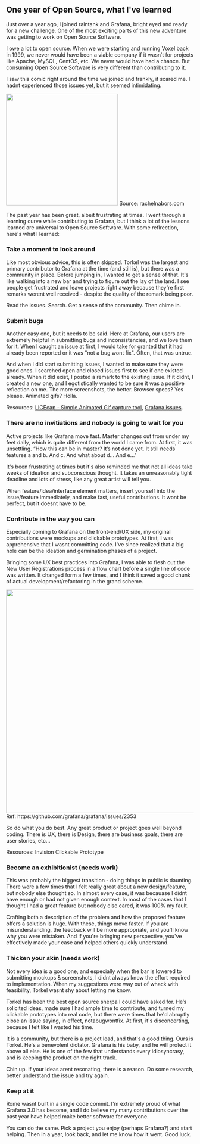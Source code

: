## One year of Open Source, what I've learned

Just over a year ago, I joined raintank and Grafana, bright eyed and ready for a new challenge. One of the most exciting parts of this new adventure was getting to work on Open Source Software. 

I owe a lot to open source. When we were starting and running Voxel back in 1999, we never would have been a viable company if it wasn’t for projects like Apache, MySQL, CentOS, etc. We never would have had a chance.  But consuming Open Source Software is very different than contributing to it.

I saw this comic right around the time we joined and frankly, it scared me. I hadnt experienced those issues yet, but it seemed intimidating.

<img src="http://media.rachelnabors.com/wp-content/uploads/2012/04/github_web1.png" height=300> 
Source: rachelnabors.com

The past year has been great, albeit frustrating at times. I went through a learning curve while contributing to Grafana, but I think a lot of the lessons learned are universal to Open Source Software. With some reflrection, here's what I learned:


### Take a moment to look around
Like most obvious advice, this is often skipped. Torkel was the largest and primary contributor to Grafana at the time (and still is), but there was a community in place. Before jumping in, I wanted to get a sense of that. It's like walking into a new bar and trying to figure out the lay of the land. I see people get frustrated and leave projects right away because they're first remarks werent well received - despite the quality of the remark being poor. 

Read the issues. Search. Get a sense of the community. Then chime in.


### Submit bugs
Another easy one, but it needs to be said. Here at Grafana, our users are extremely helpful in submitting bugs and inconsistencies, and we love them for it. When I caught an issue at first, I would take for granted that it had already been reported or it was "not a bug wont fix". Often, that was untrue.

And when I did start submitting issues, I wanted to make sure they were good ones. I searched open and closed issues first to see if one existed already. When it did exist, I posted a remark to the existing issue. If it didnt, I created a new one, and I egotistically wanted to be sure it was a positive reflection on me. The more screenshots, the better. Browser specs? Yes please. Animated gifs? Holla. 

Resources: [LICEcap - Simple Animated Gif capture tool](http://www.cockos.com/licecap/), [Grafana issues](https://github.com/grafana/grafana/issues). 

### There are no invitiations and nobody is going to wait for you
Active projects like Grafana move fast. Master changes out from under my feet daily, which is quite different from the world I came from. At first, it was unsettling. “How this can be in master? It’s not done yet. It still needs features a and b. And c. And what about d... And e..."

It's been frustrating at times but it's also reminded me that not all ideas take weeks of ideation and subconscious thought. It takes an unreasonably tight deadline and lots of stress, like any great artist will tell you. 

When feature/idea/interface element matters, insert yourself into the issue/feature immediately, and make fast, useful contributions.  It wont be perfect, but it doesnt have to be. 


### Contribute in the way you can
Especially coming to Grafana on the front-end/UX side, my original contributions were mockups and clickable prototypes. At first, I was apprehensive that I wasnt committing code. I've since realized that a big hole can be the ideation and germination phases of a project. 

Bringing some UX best practices into Grafana, I was able to flesh out the New User Registrations process in a flow chart before a single line of code was written. It changed form a few times, and I think it saved a good chunk of actual development/refactoring in the grand scheme. 

<img src="https://cloud.githubusercontent.com/assets/2886187/8711106/0fe72a64-2b1d-11e5-9acd-781b059e8d77.png" width=600>
Ref: https://github.com/grafana/grafana/issues/2353

So do what you do best. Any great product or project goes well beyond coding. There is UX, there is Design, there are business goals, there are user stories, etc...  

Resources: Invision Clickable Prototype


### Become an exhibitionist (needs work)
This was probably the biggest transition - doing things in public is daunting. There were a few times that I felt really great about a new design/feature, but nobody else thought so. In almost every case, it was becauase I didnt have enough or had not given enough context. In most of the cases that I thought I had a great feature but nobody else cared, it was 100% my fault. 

Crafting both a description of the problem and how the proposed feature offers a solution is huge. With these, things move faster. If you are misunderstanding, the feedback will be more appropriate, and you'll know why you were mistaken. And if you're bringing new perspective, you've effectively made your case and helped others quickly understand. 


### Thicken your skin  (needs work)
Not every idea is a good one, and especially when the bar is lowered to submitting mockups & screenshots, I didnt always know the effort required to implementation. When my suggestions were way out of whack with feasibility, Torkel wasnt shy about letting me know. 

Torkel has been the best open source sherpa I could have asked for. He’s solicited ideas, made sure I had ample time to contribute, and turned my clickable prototypes into real code, but there were times that he'd abruptly close an issue saying, in effect, notabugwontfix. At first, it's disconcerting, because I felt like I wasted his time. 

It is a community, but there is a project lead, and that's a good thing. Ours is Torkel. He's a benevolent dictator. Grafana is his baby, and he will protect it above all else. He is one of the few that understands every idiosyncrasy, and is keeping the product on the right track.

Chin up. If your ideas arent resonating, there is a reason. Do some research, better understand the issue and try again. 



### Keep at it

Rome wasnt built in a single code commit. I'm extremely proud of what Grafana 3.0 has become, and I do believe my many contributions over the past year have helped make better software for everyone. 

You can do the same. Pick a project you enjoy (perhaps Grafana?) and start helping. Then in a year, look back, and let me know how it went. Good luck. 

